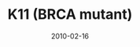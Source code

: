 ---
title: K11 (BRCA mutant)
image: https://www.cycif.org/assets/img/gray-2023/K11.jpg
date: 2010-02-16
minerva_link: https://s3.amazonaws.com/www.cycif.org/110-Komen_BRCA/K11/index.html
info_link: null
show_page_link: false
tags:
    - Gray
    - BRCA

---